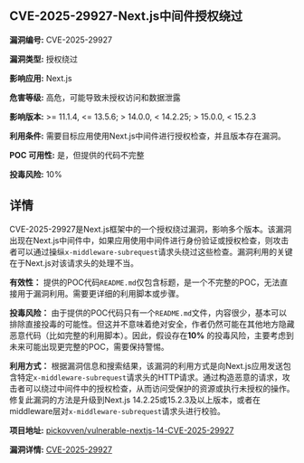 ## CVE-2025-29927-Next.js中间件授权绕过

**漏洞编号:** CVE-2025-29927

**漏洞类型:** 授权绕过

**影响应用:** Next.js

**危害等级:** 高危，可能导致未授权访问和数据泄露

**影响版本:** >= 11.1.4, <= 13.5.6; > 14.0.0, < 14.2.25; > 15.0.0, < 15.2.3

**利用条件:** 需要目标应用使用Next.js中间件进行授权检查，并且版本存在漏洞。

**POC 可用性:** 是，但提供的代码不完整

**投毒风险:** 10%

## 详情

CVE-2025-29927是Next.js框架中的一个授权绕过漏洞，影响多个版本。该漏洞出现在Next.js中间件中，如果应用使用中间件进行身份验证或授权检查，则攻击者可以通过操纵`x-middleware-subrequest`请求头绕过这些检查。漏洞利用的关键在于Next.js对该请求头的处理不当。

**有效性：**
提供的POC代码`README.md`仅包含标题，是一个不完整的POC，无法直接用于漏洞利用。需要更详细的利用脚本或步骤。

**投毒风险：**
由于提供的POC代码只有一个`README.md`文件，内容很少，基本可以排除直接投毒的可能性。但这并不意味着绝对安全，作者仍然可能在其他地方隐藏恶意代码（比如完整的利用脚本）。因此，假设存在**10%** 的投毒风险，主要考虑到未来可能出现更完整的POC，需要保持警惕。

**利用方式：**
根据漏洞信息和搜索结果，该漏洞的利用方式是向Next.js应用发送包含特定`x-middleware-subrequest`请求头的HTTP请求。通过构造恶意的请求，攻击者可以绕过中间件中的授权检查，从而访问受保护的资源或执行未授权的操作。修复此漏洞的方法是升级到Next.js 14.2.25或15.2.3及以上版本，或者在middleware层对`x-middleware-subrequest`请求头进行校验。

**项目地址:** [pickovven/vulnerable-nextjs-14-CVE-2025-29927](https://github.com/pickovven/vulnerable-nextjs-14-CVE-2025-29927)

**漏洞详情:** [CVE-2025-29927](https://nvd.nist.gov/vuln/detail/CVE-2025-29927)